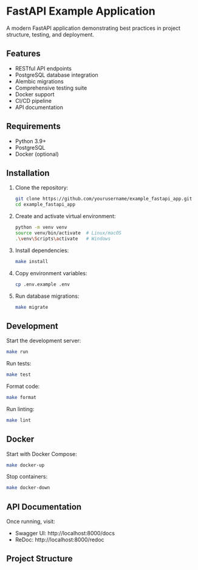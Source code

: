 # FastAPI Example Application

A modern FastAPI application demonstrating best practices in project structure, testing, and deployment.

## Features

- RESTful API endpoints
- PostgreSQL database integration
- Alembic migrations
- Comprehensive testing suite
- Docker support
- CI/CD pipeline
- API documentation

## Requirements

- Python 3.9+
- PostgreSQL
- Docker (optional)

## Installation

1. Clone the repository:

   ```bash
   git clone https://github.com/yourusername/example_fastapi_app.git
   cd example_fastapi_app
   ```

2. Create and activate virtual environment:

   ```bash
   python -m venv venv
   source venv/bin/activate  # Linux/macOS
   .\venv\Scripts\activate   # Windows
   ```

3. Install dependencies:

   ```bash
   make install
   ```

4. Copy environment variables:

   ```bash
   cp .env.example .env
   ```

5. Run database migrations:

   ```bash
   make migrate
   ```

## Development

Start the development server:

```bash
make run
```

Run tests:

```bash
make test
```

Format code:

```bash
make format
```

Run linting:

```bash
make lint
```

## Docker

Start with Docker Compose:

```bash
make docker-up
```

Stop containers:

```bash
make docker-down
```

## API Documentation

Once running, visit:
- Swagger UI: http://localhost:8000/docs
- ReDoc: http://localhost:8000/redoc

## Project Structure

